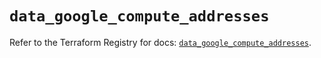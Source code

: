 # `data_google_compute_addresses`

Refer to the Terraform Registry for docs: [`data_google_compute_addresses`](https://registry.terraform.io/providers/hashicorp/google/6.24.0/docs/data-sources/compute_addresses).
